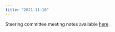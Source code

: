 ```yaml
---
title: "2021-11-10"
---
```


Steering committee meeting notes available [here](https://github.com/maplibre/maplibre/discussions/3).
